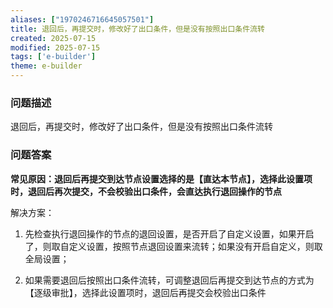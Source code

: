 ```yaml
---
aliases: ["1970246716645057501"]
title: 退回后，再提交时，修改好了出口条件，但是没有按照出口条件流转
created: 2025-07-15
modified: 2025-07-15
tags: ['e-builder']
theme: e-builder
---
```


### 问题描述

退回后，再提交时，修改好了出口条件，但是没有按照出口条件流转

### 问题答案

**常见原因：退回后再提交到达节点设置选择的是【直达本节点】，选择此设置项时，退回后再次提交，不会校验出口条件，会直达执行退回操作的节点**

解决方案：

1. 先检查执行退回操作的节点的退回设置，是否开启了自定义设置，如果开启了，则取自定义设置，按照节点退回设置来流转；如果没有开启自定义，则取全局设置；

2. 如果需要退回后按照出口条件流转，可调整退回后再提交到达节点的方式为【逐级审批】，选择此设置项时，退回后再提交会校验出口条件
